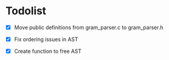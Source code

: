 # Todolist

- [x] Move public definitions from gram_parser.c to gram_parser.h
- [x] Fix ordering issues in AST
- [x] Create function to free AST 

